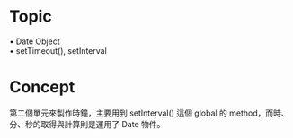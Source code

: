 # Topic
• Date Object</br>
• setTimeout(), setInterval</br>

# Concept
第二個單元來製作時鐘，主要用到 setInterval() 這個 global 的 method，而時、分、秒的取得與計算則是運用了 Date 物件。
